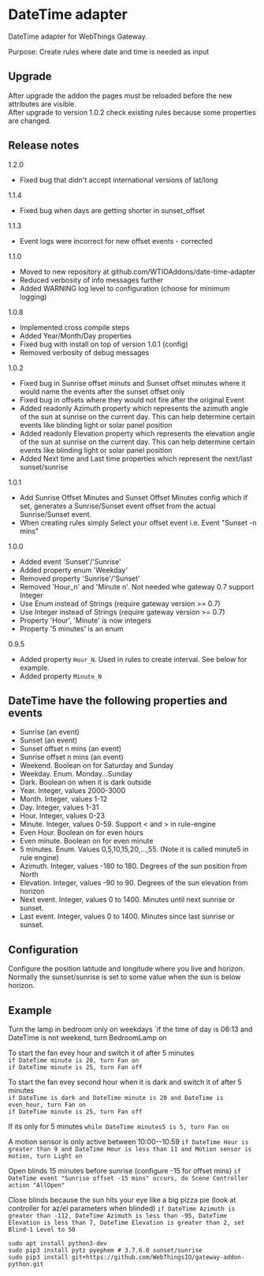 # DateTime adapter

DateTime adapter for WebThings Gateway.

Purpose: Create rules where date and time is needed as input

## Upgrade ##
After upgrade the addon the pages must be reloaded before the new attributes are visible.  
After upgrade to version 1.0.2 check existing rules because some properties are changed.

## Release notes ##
1.2.0
 * Fixed bug that didn't accept international versions of lat/long

1.1.4
 * Fixed bug when days are getting shorter in sunset_offset

1.1.3
 * Event logs were incorrect for new offset events - corrected

1.1.0
 * Moved to new repository at github.com/WTIOAddons/date-time-adapter
 * Reduced verbosity of info messages further
 * Added WARNING log level to configuration (choose for minimum logging)

1.0.8
 * Implemented cross compile steps
 * Added Year/Month/Day properties
 * Fixed bug with install on top of version 1.0.1 (config)
 * Removed verbosity of debug messages

1.0.2
 * Fixed bug in Sunrise offset minuts and Sunset offset minutes where it would name the events after the sunset offset only
 * Fixed bug in offsets where they would not fire after the original Event
 * Added readonly Azimuth property which represents the azimuth angle of the sun at sunrise on the current day. This can help determine certain events like blinding light or solar panel position
 * Added readonly Elevation property which represents the elevation angle of the sun at sunrise on the current day. This can help determine certain events like blinding light or solar panel position
 * Added Next time and Last time properties which represent the next/last sunset/sunrise
 
1.0.1
 * Add Sunrise Offset Minutes and Sunset Offset Minutes config which if set, generates a Sunrise/Sunset event offset from the actual Sunrise/Sunset event.
 * When creating rules simply Select your offset event i.e. Event "Sunset -n mins"

1.0.0
 * Added event 'Sunset'/'Sunrise'
 * Added property enum 'Weekday'
 * Removed property 'Sunrise'/'Sunset'
 * Removed 'Hour_n' and 'Minute n'. Not needed whe gateway 0.7 support Integer
 * Use Enum instead of Strings (require gateway version >= 0.7)
 * Use Integer instead of Strings (require gateway version >= 0.7)
 * Property 'Hour', 'Minute' is now integers
 * Property '5 minutes' is an enum

0.9.5
 * Added property `Hour_N`. Used in rules to create interval. See below for example.
 * Added property `Minute_N`

## DateTime have the following properties and events
 * Sunrise (an event)
 * Sunset (an event)
 * Sunset offset n mins (an event)
 * Sunrise offset n mins (an event)
 * Weekend. Boolean on for Saturday and Sunday
 * Weekday. Enum. Monday...Sunday
 * Dark. Boolean on when it is dark outside
 * Year. Integer, values 2000-3000
 * Month. Integer, values 1-12
 * Day. Integer, values 1-31
 * Hour. Integer, values 0-23
 * Minute. Integer, values 0-59. Support < and > in rule-engine
 * Even Hour. Boolean on for even hours
 * Even minute. Boolean on for even minute
 * 5 minutes. Enum. Values 0,5,10,15,20,...,55. (Note it is called minute5 in rule engine)
 * Azimuth. Integer, values -180 to 180. Degrees of the sun position from North
 * Elevation. Integer, values -90 to 90. Degrees of the sun elevation from horizon
 * Next event. Integer, values 0 to 1400. Minutes until next sunrise or sunset.
 * Last event. Integer, values 0 to 1400. Minutes since last sunrise or sunset.

## Configuration
Configure the position latitude and longitude where you live and horizon. Normally the sunset/sunrise
is set to some value when the sun is below horizon.

## Example
Turn the lamp in bedroom only on weekdays
`if the time of day is 06:13 and DateTime is not weekend, turn BedroomLamp on

To start the fan evey hour and switch it of after 5 minutes  
`if DateTime minute is 20, turn Fan on`  
`if DateTime minute is 25, turn Fan off`

To start the fan evey second hour when it is dark and switch it of after 5 minutes  
`if DateTime is dark and DateTime minute is 20 and DateTime is even_hour, turn Fan on`  
`if DateTime minute is 25, turn Fan off`

If its only for 5 minutes
`while DateTime minutes5 is 5, turn Fan on`

A motion sensor is only active between 10:00--10:59 
`if DateTime Hour is greater than 9 and DateTime Hour is less than 11 and Motion sensor is motion, turn Light on`

Open blinds 15 minutes before sunrise (configure -15 for offset mins)
`if DateTime event "Sunrise offset -15 mins" occurs, do Scene Controller action "AllOpen"`

Close blinds because the sun hits your eye like a big pizza pie (look at controller for az/el parameters when blinded)
`if DateTime Azimuth is greater than -112, DateTime Azimuth is less than -95, DateTime Elevation is less than 7, DateTime Elevation is greater than 2, set Blind-1 Level to 50`


```
sudo apt install python3-dev
sudo pip3 install pytz pyephem # 3.7.6.0 sunset/sunrise
sudo pip3 install git+https://github.com/WebThingsIO/gateway-addon-python.git
```
